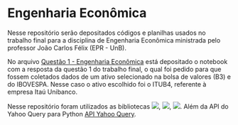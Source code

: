 # Engenharia Econômica
 Nesse repositório serão depositados códigos e planilhas usados no trabalho final para a disciplina de Engenharia Econômica ministrada pelo professor João Carlos Félix (EPR - UnB).
 
No arquivo [Questão 1 - Engenharia Econômica](https://github.com/luizmarioags/Engenharia_Economica/blob/main/Quest%C3%A3o1_Trab_Engeco.ipynb) está depositado o notebook com a resposta da questão 1 do trabalho final, o qual foi pedido para que fossem coletados dados de um ativo selecionado na bolsa de valores (B3) e do IBOVESPA. Nesse caso o ativo escolhido foi o ITUB4, referente à empresa Itaú Unibanco. 

Nesse repositório foram utilizados as bibliotecas <img src="https://img.shields.io/badge/Numpy-4F0599?style=for-the-badge&logo=numpy&logoColor=white" />, <img src="https://img.shields.io/badge/Pandas-2C2D72?style=for-the-badge&logo=pandas&logoColor=white" />, <img src="https://img.shields.io/badge/SciPy-654FF0?style=for-the-badge&logo=SciPy&logoColor=white" />. Além da API do Yahoo Query para Python [API Yahoo Query]( https://github.com/dpguthrie/yahooquery).
 
